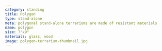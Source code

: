 ```yaml
---
category: standing
title: Polygon
type: stand-alone 
meta: polygonal stand-alone terrariums are made of resistant materials.
name: polygon
size: 7"x9"
materials: glass, wood
image: polygon-terrarium-thumbnail.jpg
---
```

